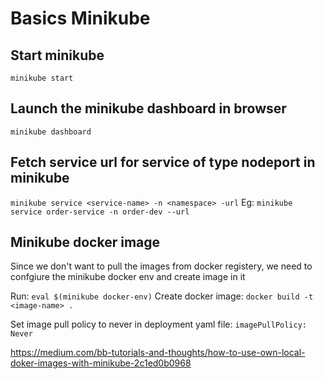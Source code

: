 # Basics Minikube

## Start minikube
`minikube start`

## Launch the minikube dashboard in browser
`minikube dashboard`

## Fetch service url for service of type nodeport in minikube
`minikube service <service-name> -n <namespace> -url`
Eg:
`minikube service order-service -n order-dev --url`

## Minikube docker image
Since we don't want to pull the images from docker registery, we need to confgiure the minikube docker env and create image in it

Run: `eval $(minikube docker-env)`
Create docker image: `docker build -t <image-name> .`

Set image pull policy to never in deployment yaml file:
`imagePullPolicy: Never`

https://medium.com/bb-tutorials-and-thoughts/how-to-use-own-local-doker-images-with-minikube-2c1ed0b0968